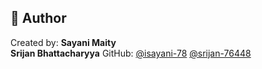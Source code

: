 ## 🙋 Author

Created by: **Sayani Maity**  
            **Srijan Bhattacharyya**
GitHub: [@isayani-78](https://github.com/isayani-78)
        [@srijan-76448](https://github.com/srijan-76448) 
